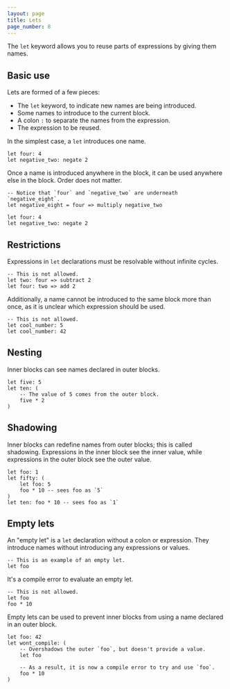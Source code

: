 ```yaml
---
layout: page
title: Lets
page_number: 8
---
```


The `let` keyword allows you to reuse parts of expressions by giving them names.

## Basic use

Lets are formed of a few pieces:

- The `let` keyword, to indicate new names are being introduced.
- Some names to introduce to the current block.
- A colon `:` to separate the names from the expression.
- The expression to be reused.

In the simplest case, a `let` introduces one name.

```
let four: 4
let negative_two: negate 2
```

Once a name is introduced anywhere in the block, it can be used anywhere else in
the block. Order does not matter.

```
-- Notice that `four` and `negative_two` are underneath `negative_eight`.
let negative_eight = four => multiply negative_two

let four: 4
let negative_two: negate 2
```



## Restrictions

Expressions in `let` declarations must be resolvable without infinite cycles.

```
-- This is not allowed.
let two: four => subtract 2
let four: two => add 2
```

Additionally, a name cannot be introduced to the same block more than once, as
it is unclear which expression should be used.

```
-- This is not allowed.
let cool_number: 5
let cool_number: 42
```

## Nesting

Inner blocks can see names declared in outer blocks.

```
let five: 5
let ten: (
	-- The value of 5 comes from the outer block.
	five * 2
)
```

## Shadowing

Inner blocks can redefine names from outer blocks; this is called shadowing.
Expressions in the inner block see the inner value, while expressions in the
outer block see the outer value.

```
let foo: 1
let fifty: (
	let foo: 5
	foo * 10 -- sees foo as `5`
)
let ten: foo * 10 -- sees foo as `1`
```

## Empty lets

An "empty let" is a `let` declaration without a colon or expression. They
introduce names without introducing any expressions or values.

```
-- This is an example of an empty let.
let foo
```

It's a compile error to evaluate an empty let.

```
-- This is not allowed.
let foo
foo * 10
```

Empty lets can be used to prevent inner blocks from using a name declared in an
outer block.

```
let foo: 42
let wont_compile: (
	-- Overshadows the outer `foo`, but doesn't provide a value.
	let foo
	
	-- As a result, it is now a compile error to try and use `foo`.
	foo * 10
)
```